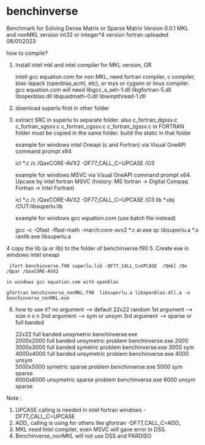 # benchinverse
Benchmark for Solving Dense Matrix or Sparse Matrix
Version 0.0.1 MKL and nonMKL version int32 or integer*4 version fortran
uploaded 08/01/2023

how to compile?
1. install intel mkl and intel compiler for MKL version, OR

   intell gcc equation.com for non MKL, need fortran compiler, c compiler, blas-lapack (openblas,acml, etc), or mys or cygwin or linux compiler.
   gcc equation.com will need libgcc_s_seh-1.dll libgfortran-5.dll libopenblas.dll libquadmath-0.dll libwinpthread-1.dll
   
2. download superlu first in  other  folder
3. extract SRC in superlu to separate folder.  also c_fortran_dgssv.c  c_fortran_sgssv.c  c_fortran_cgssv.c  c_fortran_zgssv.c 
   in FORTRAN folder must be copied in the same folder. 
   build the static in that folder
    
    example for windows intel Oneapi (c and Fortran) via Visual OneAPI command prompt x64
    
    icl *.c /c  /QaxCORE-AVX2 -DF77_CALL_C=UPCASE /O3

    example for windows MSVC via Visual OneAPI command prompt x64. Upcase by intel fortran MSVC (history: MS fortran -> Digital Compaq Fortran -> Intel Fortran) 
    
    icl *.c /c  /QaxCORE-AVX2 -DF77_CALL_C=UPCASE /O3
    lib *.obj /OUT:libsuperlu.lib 
    
    example for windows gcc equation.com (use batch file instead)
    
    gcc -c -Ofast -ffast-math -march:core-avx2 *.c
    ar.exe qc libsuperlu.a  *.o
    ranlib.exe libsuperlu.a
    
4   copy the lib (a or lib) to the folder of benchinverse.f90 
5.  Create exe
     in windows intel oneapi
     
     ifort benchinverse.f90 superlu.lib -DF77_CALL_C=UPCASE  /Qmkl /Ox /Qpar /QaxCORE-AVX2  

    in windows gcc equation.com with openblas
   
    gfortran benchinverse_nonMKL.f90  libsuperlu.a libopenblas.dll.a -o benchinverse_nonMKL.exe

6. how to use it?
    no argument --> default 22x22 random 
    1st argument --> size n x n
    2nd argument  -->  sym or unsym
    3rd argument  -->  sparse or full banded
    
    22x22 full banded unsymetric 
    benchinverse.exe       
    2000x2000 full banded unsymetric problem
    benchinverse.exe 2000  
    3000x3000 full banded symetric problem
    benchinverse.exe 3000  sym 
    4000x4000 full banded unsymetric problem
    benchinverse.exe 4000  unsym  
    5000x5000 symetric sparse problem
    benchinverse.exe 5000  sym  sparse  
    6000x6000 unsymetric sparse problem
    benchinverse.exe 6000  unsym  sparse 

Note : 
1. UPCASE calling is needed in intel fortran windows -DF77_CALL_C=UPCASE
 2. ADD_ calling is using for others like gfortran -DF77_CALL_C=ADD_
 3. MKL need Intel compiler, even MSVC will gave error in DSS.
 4. Benchinverse_nonMKL will not use DSS and PARDISO
